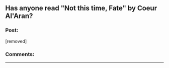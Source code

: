 ## Has anyone read "Not this time, Fate" by Coeur Al'Aran?

### Post:

[removed]

### Comments:

---

